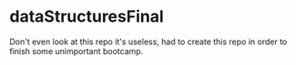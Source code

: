 # dataStructuresFinal
Don't even look at this repo it's useless, had to create this repo in order to finish some unimportant bootcamp.
